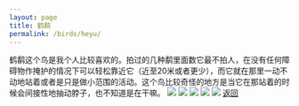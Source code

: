 ```yaml
---
layout: page
title: 鹤鹬
permalink: /birds/heyu/
---
```

鹤鹬这个鸟是我个人比较喜欢的。拍过的几种鹬里面数它最不拍人，在没有任何障碍物作掩护的情况下可以轻松靠近它（近至20米或者更少），而它就在那里一动不动地站着或者是只是做小范围的活动。这个鸟比较奇怪的地方是当它在那站着的时候会间接性地抽动脖子，也不知道是在干嘛。
![](../picture/鹤鹬/DSCN0471.jpg)
![](../picture/鹤鹬/DSCN0473.jpg)
![](../picture/鹤鹬/DSCN0521.jpg)
![](../picture/鹤鹬/DSCN0505.jpg)
![](../picture/鹤鹬/DSC02105.jpg)
[返回](../../)
